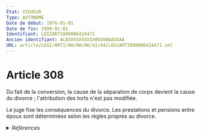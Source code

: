 ```yaml
---
État: VIGUEUR
Type: AUTONOME
Date de début: 1976-01-01
Date de fin: 2999-01-01
Identifiant: LEGIARTI000006424471
Ancien identifiant: ACAXXXXXXXX5X00308AAXXAA
URL: article/LEGI/ARTI/00/00/06/42/44/LEGIARTI000006424471.xml
---
```


<h1>Article 308</h1>

Du fait de la conversion, la cause de la séparation de corps devient la cause du
divorce ; l'attribution des torts n'est pas modifiée.<br />

Le juge fixe les conséquences du divorce. Les prestations et pensions entre
époux sont déterminées selon les règles propres au divorce.


<details>
  <summary><em>Références</em></summary>

  <h2>Articles faisant référence à l'article</h2>
  
  <ul>
    <li>
      <a href="https://legal.tricoteuses.fr//redirection/LEGIARTI000006283821?vers=git&vers=legifrance">Loi n° 75-617 du 11 juillet 1975 portant réforme du divorce - article 24 AUTONOME MODIFIE, en vigueur du 1976-01-01 au 1994-03-01</a> SPEC_APPLI cible
    </li>
    <li>
      <a href="https://legal.tricoteuses.fr//redirection/LEGIARTI000006283822?vers=git&vers=legifrance">Loi n° 75-617 du 11 juillet 1975 portant réforme du divorce - article 24 AUTONOME VIGUEUR, en vigueur depuis le 1994-03-01</a> SPEC_APPLI cible
    </li>
  </ul>
  
  <h2>Textes faisant référence à l'article</h2>
  
  <ul>
    <li>
      <a href="https://legal.tricoteuses.fr//redirection/JORFTEXT000000888294?vers=git&vers=legifrance">Loi n° 75-617 du 11 juillet 1975 portant réforme du divorce</a> CREATION cible
    </li>
  </ul>
  
  <h2>Références faites par l'article</h2>
  
  <ul>
    <li>
      CODIFICATION source Loi 1803-03-14
    </li>
    <li>
      1975-07-11 CREATION source <a href="https://legal.tricoteuses.fr//redirection/JORFTEXT000000888294?vers=git&vers=legifrance">Loi n° 75-617 du 11 juillet 1975 portant réforme du divorce</a>
    </li>
    <li>
      1975-07-11 SPEC_APPLI source <a href="https://legal.tricoteuses.fr//redirection/JORFARTI000001310196?vers=git&vers=legifrance">Loi n° 75-617 du 11 juillet 1975 portant réforme du divorce - article</a>
    </li>
    <li>
      1975-07-11 SPEC_APPLI source <a href="https://legal.tricoteuses.fr//redirection/LEGIARTI000006283821?vers=git&vers=legifrance">Loi n° 75-617 du 11 juillet 1975 portant réforme du divorce - article 24 AUTONOME MODIFIE, en vigueur du 1976-01-01 au 1994-03-01</a>
    </li>
  </ul>
</details>
